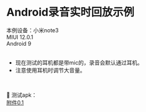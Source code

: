 
<br/>

Android录音实时回放示例
====

本例设备：小米note3  
MIUI 12.0.1    
Android 9   
<br/>

* 现在测试的耳机都是带mic的，录音会默认通过耳机。   
* 注意使用耳机时调节大音量。   
<br/>         
       
🚀 测试apk：         
<a href="https://gitee.com/vigiles/headsetplayback/raw/master/app/apk/release/app-release.apk" target="_blank">附件0.1</a>      
<br/>       
     